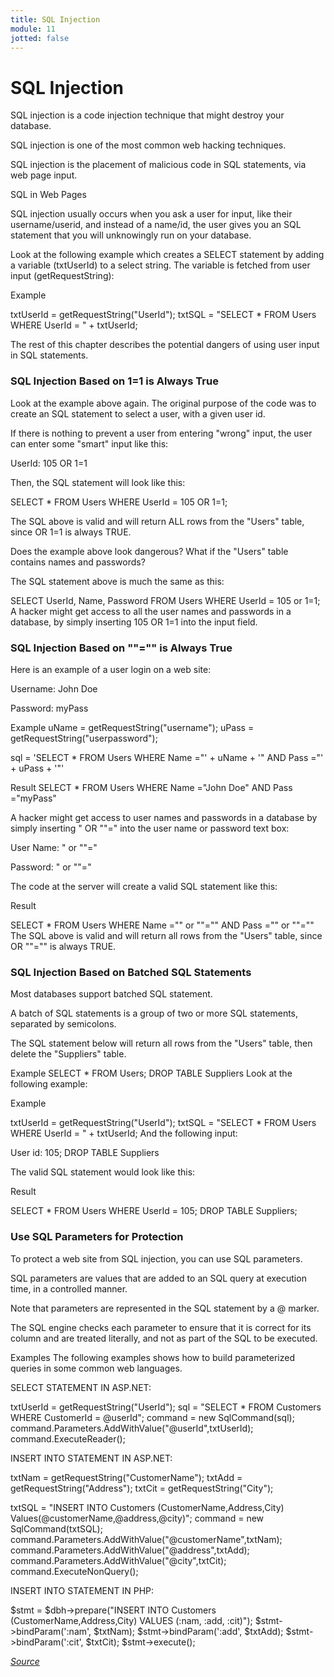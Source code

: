 ```yaml
---
title: SQL Injection
module: 11
jotted: false
---
```



# SQL Injection


SQL injection is a code injection technique that might destroy your database.

SQL injection is one of the most common web hacking techniques.

SQL injection is the placement of malicious code in SQL statements, via web page input.

SQL in Web Pages

SQL injection usually occurs when you ask a user for input, like their username/userid, and instead of a name/id, the user gives you an SQL statement that you will unknowingly run on your database.

Look at the following example which creates a SELECT statement by adding a variable (txtUserId) to a select string. The variable is fetched from user input (getRequestString):

Example

txtUserId = getRequestString("UserId");
txtSQL = "SELECT * FROM Users WHERE UserId = " + txtUserId;

The rest of this chapter describes the potential dangers of using user input in SQL statements.

### SQL Injection Based on 1=1 is Always True

Look at the example above again. The original purpose of the code was to create an SQL statement to select a user, with a given user id.

If there is nothing to prevent a user from entering "wrong" input, the user can enter some "smart" input like this:

UserId: 
105 OR 1=1

Then, the SQL statement will look like this:

SELECT * FROM Users WHERE UserId = 105 OR 1=1;

The SQL above is valid and will return ALL rows from the "Users" table, since OR 1=1 is always TRUE.

Does the example above look dangerous? What if the "Users" table contains names and passwords?

The SQL statement above is much the same as this:

SELECT UserId, Name, Password FROM Users WHERE UserId = 105 or 1=1;
A hacker might get access to all the user names and passwords in a database, by simply inserting 105 OR 1=1 into the input field.

### SQL Injection Based on ""="" is Always True

Here is an example of a user login on a web site:

Username:
John Doe

Password:
myPass

Example
uName = getRequestString("username");
uPass = getRequestString("userpassword");

sql = 'SELECT * FROM Users WHERE Name ="' + uName + '" AND Pass ="' + uPass + '"'

Result
SELECT * FROM Users WHERE Name ="John Doe" AND Pass ="myPass"

A hacker might get access to user names and passwords in a database by simply inserting " OR ""=" into the user name or password text box:

User Name:
" or ""="

Password:
" or ""="

The code at the server will create a valid SQL statement like this:

Result

SELECT * FROM Users WHERE Name ="" or ""="" AND Pass ="" or ""=""
The SQL above is valid and will return all rows from the "Users" table, since OR ""="" is always TRUE.

### SQL Injection Based on Batched SQL Statements 

Most databases support batched SQL statement.

A batch of SQL statements is a group of two or more SQL statements, separated by semicolons.

The SQL statement below will return all rows from the "Users" table, then delete the "Suppliers" table.

Example
SELECT * FROM Users; DROP TABLE Suppliers
Look at the following example:

Example

txtUserId = getRequestString("UserId");
txtSQL = "SELECT * FROM Users WHERE UserId = " + txtUserId;
And the following input:

User id: 
105; DROP TABLE Suppliers

The valid SQL statement would look like this:

Result

SELECT * FROM Users WHERE UserId = 105; DROP TABLE Suppliers;

### Use SQL Parameters for Protection

To protect a web site from SQL injection, you can use SQL parameters.

SQL parameters are values that are added to an SQL query at execution time, in a controlled manner.

Note that parameters are represented in the SQL statement by a @ marker.

The SQL engine checks each parameter to ensure that it is correct for its column and are treated literally, and not as part of the SQL to be executed.

Examples
The following examples shows how to build parameterized queries in some common web languages.

SELECT STATEMENT IN ASP.NET:

txtUserId = getRequestString("UserId");
sql = "SELECT * FROM Customers WHERE CustomerId = @userId";
command = new SqlCommand(sql);
command.Parameters.AddWithValue("@userId",txtUserId);
command.ExecuteReader();

INSERT INTO STATEMENT IN ASP.NET:

txtNam = getRequestString("CustomerName");
txtAdd = getRequestString("Address");
txtCit = getRequestString("City");

txtSQL = "INSERT INTO Customers (CustomerName,Address,City) Values(@customerName,@address,@city)";
command = new SqlCommand(txtSQL);
command.Parameters.AddWithValue("@customerName",txtNam);
command.Parameters.AddWithValue("@address",txtAdd);
command.Parameters.AddWithValue("@city",txtCit);
command.ExecuteNonQuery();

INSERT INTO STATEMENT IN PHP:

$stmt = $dbh->prepare("INSERT INTO Customers (CustomerName,Address,City)
VALUES (:nam, :add, :cit)");
$stmt->bindParam(':nam', $txtNam);
$stmt->bindParam(':add', $txtAdd);
$stmt->bindParam(':cit', $txtCit);
$stmt->execute();

<a href="https://w3schools.com" target="_new"><em>Source</em></a>